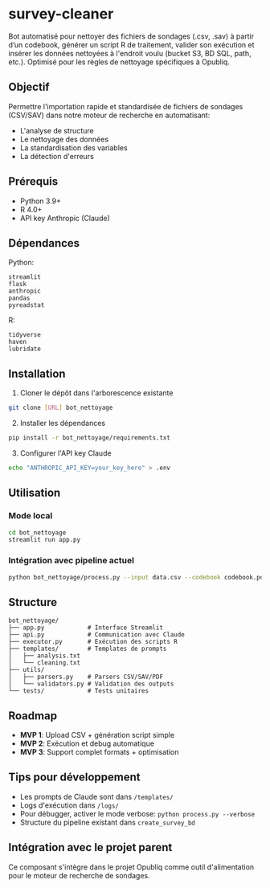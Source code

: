 # survey-cleaner
Bot automatisé pour nettoyer des fichiers de sondages (.csv, .sav) à partir d’un codebook, générer un script R de traitement, valider son exécution et insérer les données nettoyées à l'endroit voulu (bucket S3, BD SQL, path, etc.). Optimisé pour les règles de nettoyage spécifiques à Opubliq.

## Objectif

Permettre l'importation rapide et standardisée de fichiers de sondages (CSV/SAV) dans notre moteur de recherche en automatisant:
- L'analyse de structure
- Le nettoyage des données
- La standardisation des variables
- La détection d'erreurs

## Prérequis

- Python 3.9+
- R 4.0+
- API key Anthropic (Claude)

## Dépendances

Python:
```
streamlit
flask
anthropic
pandas
pyreadstat
```

R:
```
tidyverse
haven
lubridate
```

## Installation

1. Cloner le dépôt dans l'arborescence existante
```bash
git clone [URL] bot_nettoyage
```

2. Installer les dépendances
```bash
pip install -r bot_nettoyage/requirements.txt
```

3. Configurer l'API key Claude
```bash
echo "ANTHROPIC_API_KEY=your_key_here" > .env
```

## Utilisation

### Mode local

```bash
cd bot_nettoyage
streamlit run app.py
```

### Intégration avec pipeline actuel

```bash
python bot_nettoyage/process.py --input data.csv --codebook codebook.pdf --output create_survey_bd/new_survey/
```

## Structure

```
bot_nettoyage/
├── app.py            # Interface Streamlit
├── api.py            # Communication avec Claude
├── executor.py       # Exécution des scripts R
├── templates/        # Templates de prompts
│   ├── analysis.txt
│   └── cleaning.txt
├── utils/
│   ├── parsers.py    # Parsers CSV/SAV/PDF
│   └── validators.py # Validation des outputs
└── tests/            # Tests unitaires
```

## Roadmap

- **MVP 1**: Upload CSV + génération script simple
- **MVP 2**: Exécution et debug automatique
- **MVP 3**: Support complet formats + optimisation

## Tips pour développement

- Les prompts de Claude sont dans `/templates/`
- Logs d'exécution dans `/logs/`
- Pour débugger, activer le mode verbose: `python process.py --verbose`
- Structure du pipeline existant dans `create_survey_bd`

## Intégration avec le projet parent

Ce composant s'intègre dans le projet Opubliq comme outil d'alimentation pour le moteur de recherche de sondages.